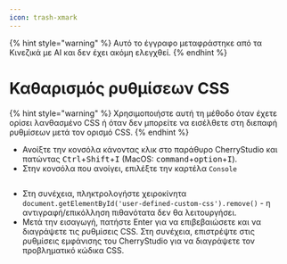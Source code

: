 ```yaml
---
icon: trash-xmark
---
```


{% hint style="warning" %}
Αυτό το έγγραφο μεταφράστηκε από τα Κινεζικά με AI και δεν έχει ακόμη ελεγχθεί.
{% endhint %}

# Καθαρισμός ρυθμίσεων CSS

{% hint style="warning" %}
Χρησιμοποιήστε αυτή τη μέθοδο όταν έχετε ορίσει λανθασμένο CSS ή όταν δεν μπορείτε να εισέλθετε στη διεπαφή ρυθμίσεων μετά τον ορισμό CSS.
{% endhint %}

* Ανοίξτε την κονσόλα κάνοντας κλικ στο παράθυρο CherryStudio και πατώντας <kbd>Ctrl</kbd>+<kbd>Shift</kbd>+<kbd>I</kbd> (MacOS: <kbd>command</kbd>+<kbd>option</kbd>+<kbd>I</kbd>).
* Στην κονσόλα που ανοίγει, επιλέξτε την καρτέλα `Console`

<figure><img src="../../.gitbook/assets/image (126).png" alt=""><figcaption></figcaption></figure>

* Στη συνέχεια, πληκτρολογήστε χειροκίνητα `document.getElementById('user-defined-custom-css').remove()` - η αντιγραφή/επικόλληση πιθανότατα δεν θα λειτουργήσει.
* Μετά την εισαγωγή, πατήστε Enter για να επιβεβαιώσετε και να διαγράψετε τις ρυθμίσεις CSS. Στη συνέχεια, επιστρέψτε στις ρυθμίσεις εμφάνισης του CherryStudio για να διαγράψετε τον προβληματικό κώδικα CSS.
